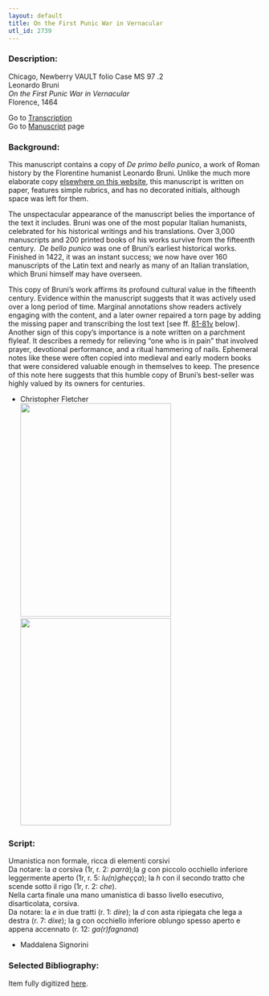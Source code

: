```yaml
---
layout: default
title: On the First Punic War in Vernacular
utl_id: 2739
---
```


###  Description:

Chicago, Newberry VAULT folio Case MS 97 .2<br>
Leonardo Bruni<br>
_On the First Punic War in Vernacular_<br>
Florence, 1464

Go to [Transcription](https://centerfordigitalhumanities.github.io/Newberry-Italian-paleography/transcriptions/009)<br>
Go to [Manuscript](https://centerfordigitalhumanities.github.io/Newberry-Italian-paleography/www/record.html?id=009) page 

###  Background:

This manuscript contains a copy of _De primo bello punico_, a work of Roman history by the Florentine humanist Leonardo Bruni. Unlike the much more elaborate copy [elsewhere on this website](https://centerfordigitalhumanities.github.io/Newberry-Italian-paleography/www/record.html?id=019), this manuscript is written on paper, features simple rubrics, and has no decorated initials, although space was left for them.

The unspectacular appearance of the manuscript belies the importance of the text it includes. Bruni was one of the most popular Italian humanists, celebrated for his historical writings and his translations. Over 3,000 manuscripts and 200 printed books of his works survive from the fifteenth century.  _De bello punico_ was one of Bruni’s earliest historical works. Finished in 1422, it was an instant success; we now have over 160 manuscripts of the Latin text and nearly as many of an Italian translation, which Bruni himself may have overseen.

This copy of Bruni’s work affirms its profound cultural value in the fifteenth century. Evidence within the manuscript suggests that it was actively used over a long period of time. Marginal annotations show readers actively engaging with the content, and a later owner repaired a torn page by adding the missing paper and transcribing the lost text [see ff. <a id="href=#bruni">[81-81v](#bruni>81-81v</a)</a> below]. Another sign of this copy’s importance is a note written on a parchment flyleaf. It describes a remedy for relieving “one who is in pain” that involved prayer, devotional performance, and a ritual hammering of nails. Ephemeral notes like these were often copied into medieval and early modern books that were considered valuable enough in themselves to keep. The presence of this note here suggests that this humble copy of Bruni’s best-seller was highly valued by its owners for centuries.
-  Christopher Fletcher<br>
<a href="/sites/default/files/case_ms_97_2_166_o2_1.jpg" target="_top"><img alt="" id="bruni" src="/sites/default/files/case_ms_97_2_166_o2_1.jpg" style="width: 300px; height: 425px;" /></a>      <a href="/sites/default/files/case_ms_97_2_167_o2.jpg" target="_top"><img alt="" src="/sites/default/files/case_ms_97_2_167_o2.jpg" style="width: 300px; height: 412px;" /></a>

###  Script:

Umanistica non formale, ricca di elementi corsivi<br>
Da notare: la _a_ corsiva (1r, r. 2: _parrà_);la _g_ con piccolo occhiello inferiore leggermente aperto (1r, r. 5: _lu(n)gheçça_); la _h_ con il secondo tratto che scende sotto il rigo (1r, r. 2: _che_).<br>
Nella carta finale una mano umanistica di basso livello esecutivo, disarticolata, corsiva.<br>
Da notare: la _e_ in due tratti (r. 1: _dire_); la _d_ con asta ripiegata che lega a destra (r. 7: _dixe_); la g con occhiello inferiore oblungo spesso aperto e appena accennato (r. 12: _ga(r)fagnana_)<br>
- Maddalena Signorini

###  Selected Bibliography:

Item fully digitized [here](http://collections.carli.illinois.edu/cdm/ref/collection/nby_dig/id/14540).

